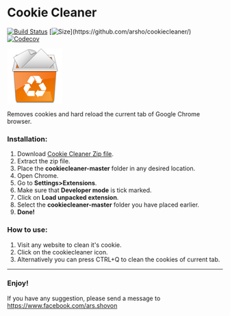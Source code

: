 Cookie Cleaner
===============

[![Build Status](https://travis-ci.org/arsho/cookiecleaner.svg?branch=master)](https://travis-ci.org/arsho/cookiecleaner)
[![Size](https://img.shields.io/github/size/arsho/cookiecleaner/manager.js.svg?)](https://github.com/arsho/cookiecleaner/)
[![Codecov](https://codecov.io/github/arsho/cookiecleaner/coverage.svg?branch=master)](https://codecov.io/github/arsho/cookiecleaner)


![Cookie Cleaner](cookie.png)

Removes cookies and hard reload the current tab of Google Chrome browser.

<h3>
<a id="installation" class="anchor" href="#installation" aria-hidden="true"><span class="octicon octicon-link"></span></a>Installation:
</h3>
<ol>
<li>Download <a href="https://github.com/arsho/cookiecleaner/archive/master.zip">Cookie Cleaner Zip file</a>.</li>
<li>Extract the zip file.</li>
<li>Place the <b>cookiecleaner-master</b> folder in any desired location.</li>
<li>Open Chrome.</li>
<li>Go to <b>Settings>Extensions</b>.</li>
<li>Make sure that <b>Developer mode</b> is tick marked.</li>
<li>Click on <b>Load unpacked extension</b>.</li>
<li>Select the <b>cookiecleaner-master</b> folder you have placed earlier.</li>
<li><b>Done!</b></li>
</ol>

<h3>
<a id="how-to-use" class="anchor" href="#how-to-use" aria-hidden="true"><span class="octicon octicon-link"></span></a>How to use:
</h3>
<ol>
<li>Visit any website to clean it's cookie.</li>
<li>Click on the cookiecleaner icon.</li>
<li>Alternatively you can press CTRL+Q to clean the cookies of current tab.</li>
</ol>
<hr>

<h3>Enjoy!</h3>
<p>If you have any suggestion, please send a message to <a href="https://www.facebook.com/ars.shovon">https://www.facebook.com/ars.shovon</a></p>
